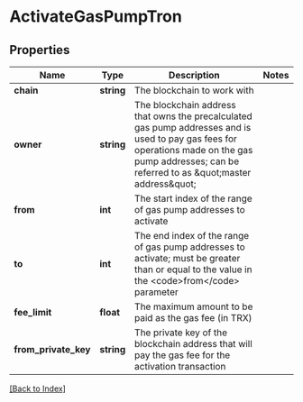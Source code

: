 # ActivateGasPumpTron

## Properties

Name | Type | Description | Notes
------------ | ------------- | ------------- | -------------
**chain** | **string** | The blockchain to work with |
**owner** | **string** | The blockchain address that owns the precalculated gas pump addresses and is used to pay gas fees for operations made on the gas pump addresses; can be referred to as \&quot;master address\&quot; |
**from** | **int** | The start index of the range of gas pump addresses to activate |
**to** | **int** | The end index of the range of gas pump addresses to activate; must be greater than or equal to the value in the &lt;code&gt;from&lt;/code&gt; parameter |
**fee_limit** | **float** | The maximum amount to be paid as the gas fee (in TRX) |
**from_private_key** | **string** | The private key of the blockchain address that will pay the gas fee for the activation transaction |

[[Back to Index]](../index.md)
